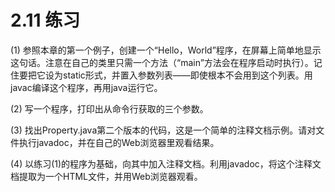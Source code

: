# 2.11 练习


(1) 参照本章的第一个例子，创建一个“Hello，World”程序，在屏幕上简单地显示这句话。注意在自己的类里只需一个方法（“main”方法会在程序启动时执行）。记住要把它设为static形式，并置入参数列表——即使根本不会用到这个列表。用javac编译这个程序，再用java运行它。

(2) 写一个程序，打印出从命令行获取的三个参数。

(3) 找出Property.java第二个版本的代码，这是一个简单的注释文档示例。请对文件执行javadoc，并在自己的Web浏览器里观看结果。

(4) 以练习(1)的程序为基础，向其中加入注释文档。利用javadoc，将这个注释文档提取为一个HTML文件，并用Web浏览器观看。